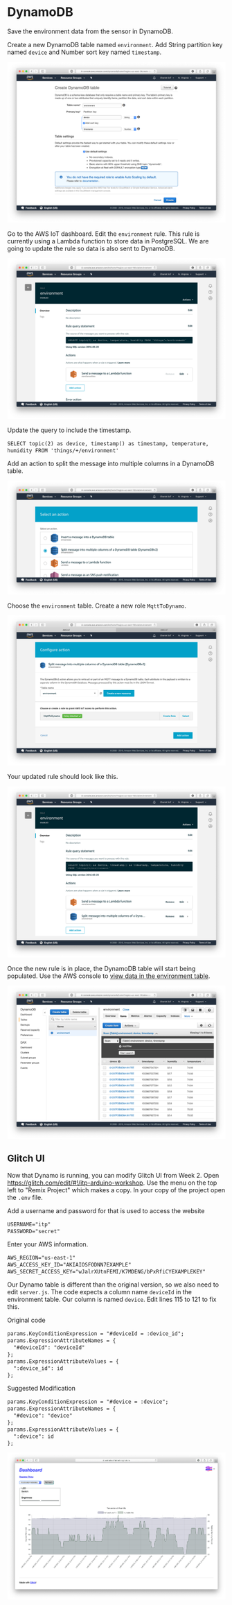 # DynamoDB

Save the environment data from the sensor in DynamoDB. 

Create a new DynamoDB table named `environment`. Add String partition key named `device` and Number sort key named `timestamp`. 

![](img/dynamo-create-db.png)

Go to the AWS IoT dashboard. Edit the `environment` rule. This rule is currently using a Lambda function to store data in PostgreSQL. We are going to update the rule so data is also sent to DynamoDB.

![](img/dynamo-before-modify.png)

Update the query to include the timestamp.

    SELECT topic(2) as device, timestamp() as timestamp, temperature, humidity FROM 'things/+/environment'

Add an action to split the message into multiple columns in a DynamoDB table.

![](img/dynamo-split.png)

Choose the `environment` table. Create a new role `MqttToDynamo`.

![](img/dynamo-configure-action.png)

Your updated rule should look like this.

![](img/dynamo-updated-rule.png)

Once the new rule is in place, the DynamoDB table will start being populated. Use the AWS console to [view data in the environment table](https://console.aws.amazon.com/dynamodb/home?region=us-east-1#tables:selected=environment;tab=items).

![](img/dynamo-data.png)

## Glitch UI

Now that Dynamo is running, you can modify Glitch UI from Week 2. Open https://glitch.com/edit/#!/itp-arduino-workshop. Use the menu on the top left to "Remix Project" which makes a copy. In your copy of the project open the `.env` file.

Add a username and password for that is used to access the website

	USERNAME="itp"
	PASSWORD="secret"
	
Enter your AWS information.

	AWS_REGION="us-east-1"
	AWS_ACCESS_KEY_ID="AKIAIOSFODNN7EXAMPLE"
	AWS_SECRET_ACCESS_KEY="wJalrXUtnFEMI/K7MDENG/bPxRfiCYEXAMPLEKEY"

Our Dynamo table is different than the original version, so we also need to edit `server.js`. The code expects a column name `deviceId` in the environment table. Our column is named `device`. Edit lines 115 to 121 to fix this.

Original code

	params.KeyConditionExpression = "#deviceId = :device_id";
	params.ExpressionAttributeNames = {
	  "#deviceId": "deviceId"
	};
	params.ExpressionAttributeValues = {
	  ":device_id": id
	};

Suggested Modification

	params.KeyConditionExpression = "#device = :device";
	params.ExpressionAttributeNames = {
	  "#device": "device"
	};
	params.ExpressionAttributeValues = {
	  ":device": id
	};

![](img/glitch-ui.png)